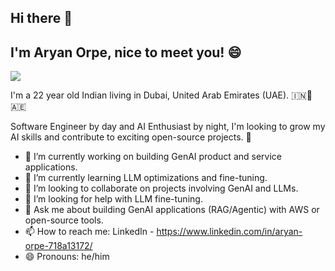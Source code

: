 ## Hi there 👋

## I'm Aryan Orpe, nice to meet you! 😄

![](https://komarev.com/ghpvc/?username=aryanorpe&color=bf9b30&abbreviated=true)

I'm a 22 year old Indian living in Dubai, United Arab Emirates (UAE). 🇮🇳🤝🇦🇪

Software Engineer by day and AI Enthusiast by night, I'm looking to grow my AI skills and contribute to exciting open-source projects. 🧠

- 🔭 I’m currently working on building GenAI product and service applications.
- 🌱 I’m currently learning LLM optimizations and fine-tuning.
- 👯 I’m looking to collaborate on projects involving GenAI and LLMs.
- 🤔 I’m looking for help with LLM fine-tuning.
- 💬 Ask me about building GenAI applications (RAG/Agentic) with AWS or open-source tools.
- 📫 How to reach me: LinkedIn - https://www.linkedin.com/in/aryan-orpe-718a13172/
- 😄 Pronouns: he/him

<!--
**aryanorpe/aryanorpe** is a ✨ _special_ ✨ repository because its `README.md` (this file) appears on your GitHub profile.

Here are some ideas to get you started:

- 🔭 I’m currently working on ...
- 🌱 I’m currently learning ...
- 👯 I’m looking to collaborate on ...
- 🤔 I’m looking for help with ...
- 💬 Ask me about ...
- 📫 How to reach me: ...
- 😄 Pronouns: ...
- ⚡ Fun fact: ...
-->
